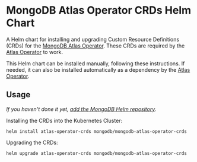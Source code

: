 # MongoDB Atlas Operator CRDs Helm Chart

A Helm chart for installing and upgrading Custom Resource Definitions (CRDs) for
the [MongoDB Atlas
Operator](https://github.com/mongodb/mongodb-atlas-kubernetes). These CRDs are
required by the [Atlas Operator](../atlas-operator/) to work.

This Helm chart can be installed manually, following these instructions. If needed, it can
also be installed automatically as a dependency by the [Atlas
Operator](../atlas-operator/).

## Usage

_If you haven't done it yet, [add the MongoDB Helm repository](../README.md)._

Installing the CRDs into the Kubernetes Cluster:

```
helm install atlas-operator-crds mongodb/mongodb-atlas-operator-crds
```

Upgrading the CRDs:

```
helm upgrade atlas-operator-crds mongodb/mongodb-atlas-operator-crds
```
